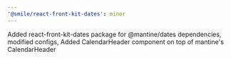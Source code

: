 ```yaml
---
'@smile/react-front-kit-dates': minor
---
```


Added react-front-kit-dates package for @mantine/dates dependencies, modified configs, Added CalendarHeader component on top of mantine's CalendarHeader
